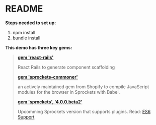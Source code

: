 # README

<strong>Steps needed to set up:</strong>
<ol>
<li>npm install</li>
<li>bundle install</li>
</ol>

<strong>This demo has three key gems:</strong>
<blockquote>
	<strong><a href="https://github.com/reactjs/react-rails" target="_block" >gem 'react-rails'</a></strong>
	<p>React Rails to generate component scaffolding</p>
	<strong><a href="https://github.com/Shopify/sprockets-commoner" target="_block" >gem 'sprockets-commoner'</a></strong>
	<p>an actively maintained gem from Shopify to compile JavaScript modules for the browser in Sprockets with Babel.</p>
	<strong><a href="https://libraries.io/rubygems/sprockets/4.0.0.beta2" target="_block" >gem 'sprockets', '4.0.0.beta2'</a></strong>
	<p>Upcomming Sprockets version that supports plugins. Read: <a href="https://github.com/rails/sprockets/blob/master/UPGRADING.md#es6-support"  target="_block">ES6 Support</a></p>
	
</blockquote>